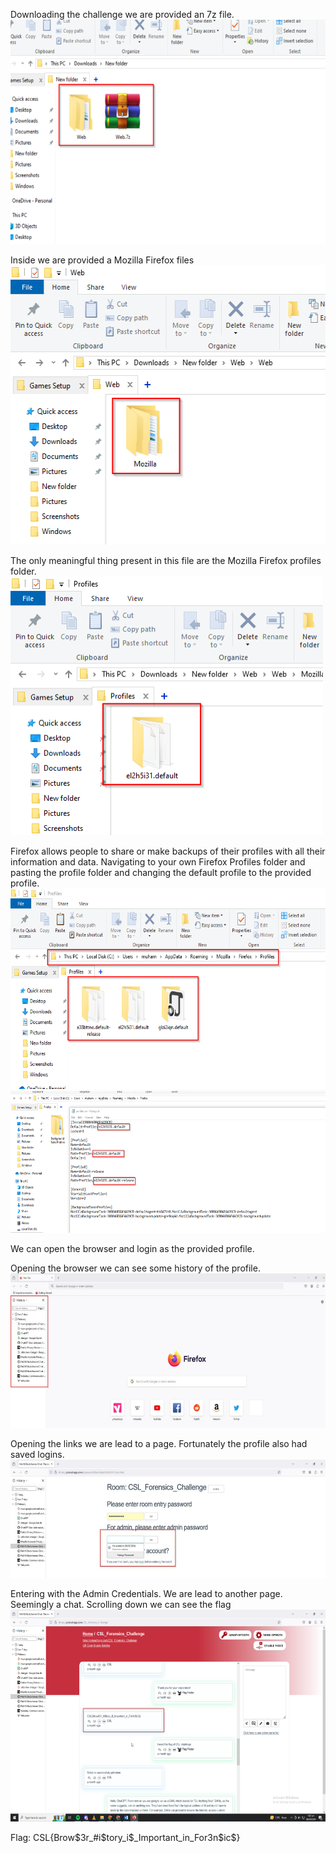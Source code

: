Downloading the challenge we are provided an 7z file.
<img src="./1.png"
style="width:6.26792in;height:3.73958in" />

Inside we are provided a Mozilla Firefox files
<img src="./2.png"
style="width:5.53472in;height:4.65972in" />

The only meaningful thing present in this file are the Mozilla Firefox profiles folder.
<img src="./3.png"
style="width:5.20833in;height:4.30556in" />

Firefox allows people to share or make backups of their profiles with all their information and
data. Navigating to your own Firefox Profiles folder and pasting the profile folder and changing the default profile to the provided profile.
<img src="./4.png"
style="width:6.26694in;height:3.34722in" />
<img src="./5.png"
style="width:6.26694in;height:2.36597in" />

We can open the browser and login as the provided profile.

Opening the browser we can see some history of the profile.
<img src="./6.png"
style="width:6.2675in;height:2.56875in" />

Opening the links we are lead to a page. Fortunately the profile also had saved logins.
<img src="./7.png"
style="width:6.26653in;height:1.97569in" />

Entering with the Admin Credentials. We are lead to another page. Seemingly a chat. Scrolling down we can see the flag
<img src="./8.png"
style="width:6.26792in;height:3.52569in" />

Flag: CSL{Brow\$3r\_#i\$tory_i\$\_Important_in_For3n\$ic\$}
